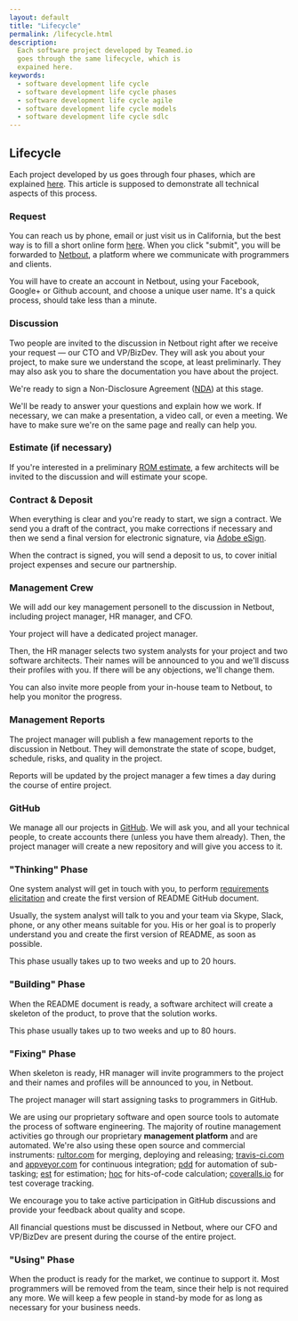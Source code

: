 ```yaml
---
layout: default
title: "Lifecycle"
permalink: /lifecycle.html
description:
  Each software project developed by Teamed.io
  goes through the same lifecycle, which is
  expained here.
keywords:
  - software development life cycle
  - software development life cycle phases
  - software development life cycle agile
  - software development life cycle models
  - software development life cycle sdlc
---
```


## Lifecycle

Each project developed by us goes through four phases,
which are explained [here](http://www.yegor256.com/2014/10/06/software-project-lifecycle.html).
This article is supposed to demonstrate all technical
aspects of this process.

### Request

You can reach us by phone, email or just visit us in
California, but the best way is to fill a short online
form [here](http://www.teamed.io). When you click "submit",
you will be forwarded to [Netbout](http://www.netbout.com),
a platform where we communicate with programmers and clients.

You will have to create an account in Netbout, using your
Facebook, Google+ or Github account, and choose a unique user name.
It's a quick process, should take less than a minute.

### Discussion

Two people are invited to the discussion in Netbout right after
we receive your request &mdash; our CTO and VP/BizDev.
They will ask you about your project, to make sure we understand
the scope, at least preliminarly. They may also ask you to share
the documentation you have about the project.

We're ready to sign a Non-Disclosure Agreement
([NDA](http://www.yegor256.com/2015/05/04/how-to-protect-business-idea.html)) at this stage.

We'll be ready to answer your questions and explain how we work. If
necessary, we can make a presentation, a video call, or even a meeting.
We have to make sure we're on the same page and really can help you.

### Estimate (if necessary)

If you're interested in a preliminary [ROM estimate](http://www.technoparkcorp.com/process/cost/rom/),
a few architects will be invited to the discussion and will estimate
your scope.

### Contract &amp; Deposit

When everything is clear and you're ready to start, we sign a contract.
We send you a draft of the contract, you make corrections if necessary
and then we send a final version for electronic signature, via
[Adobe eSign](https://acrobat.adobe.com/us/en/documents/esignatures.html).

When the contract is signed, you will send a deposit to us, to
cover initial project expenses and secure our partnership.

### Management Crew

We will add our key management personell to the discussion in Netbout, including
project manager, HR manager, and CFO.

Your project will have a dedicated project manager.

Then, the HR manager selects two system analysts for your project and two
software architects. Their names will be announced to you and we'll discuss
their profiles with you. If there will be any objections, we'll change them.

You can also invite more people from your in-house team to Netbout,
to help you monitor the progress.

### Management Reports

The project manager will publish a few management reports to the discussion
in Netbout. They will demonstrate the state of scope, budget, schedule,
risks, and quality in the project.

Reports will be updated by the project manager a few times a day during
the course of entire project.

### GitHub

We manage all our projects in [GitHub](http://www.github.com). We will
ask you, and all your technical people, to create accounts there (unless
you have them already). Then, the project manager will create a new repository and will
give you access to it.

### "Thinking" Phase

One system analyst will get in touch with you, to perform
[requirements elicitation](https://en.wikipedia.org/wiki/Requirements_elicitation)
and create the first version of README GitHub document.

Usually, the system analyst will talk to you and your team via Skype, Slack, phone,
or any other means suitable for you. His or her goal is to properly understand
you and create the first version of README, as soon as possible.

This phase usually takes up to two weeks and up to 20 hours.

### "Building" Phase

When the README document is ready, a software architect will create a skeleton
of the product, to prove that the solution works.

This phase usually takes up to two weeks and up to 80 hours.

### "Fixing" Phase

When skeleton is ready, HR manager will invite programmers to the project
and their names and profiles will be announced to you, in Netbout.

The project manager will start assigning tasks to programmers in GitHub.

We are using our proprietary software and open source tools to automate
the process of software engineering. The majority of routine management
activities go through our proprietary **management platform** and are
automated. We're also using these open source and commercial instruments:
[rultor.com](http://www.rultor.com) for merging, deploying and releasing;
[travis-ci.com](http://www.travis-ci.com) and [appveyor.com](http://www.appveyor.com) for continuous integration;
[pdd](https://github.com/teamed/pdd) for automation of sub-tasking;
[est](https://github.com/teamed/est) for estimation;
[hoc](https://github.com/teamed/hoc) for hits-of-code calculation;
[coveralls.io](http://www.coveralls.io) for test coverage tracking.

We encourage you to take active participation in GitHub discussions
and provide your feedback about quality and scope.

All financial questions must be discussed in Netbout, where our CFO
and VP/BizDev are present during the course of the entire project.

### "Using" Phase

When the product is ready for the market, we continue to support it.
Most programmers will be removed from the team, since their help
is not required any more. We will keep a few people in stand-by mode
for as long as necessary for your business needs.
